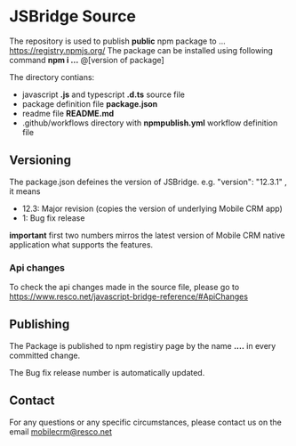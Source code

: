 # JSBridge Source

The repository is used to publish **public** npm package to ... https://registry.npmjs.org/
The package can be installed using following command **npm i ...** @[version of package]

The directory contians:
* javascript **.js** and typescript **.d.ts** source file
* package definition file **package.json**
* readme file **README.md**
* .github/workflows directory with **npmpublish.yml** workflow definition file

## Versioning

The package.json defeines the version of JSBridge. e.g. "version": "12.3.1" , it means
* 12.3: Major revision (copies the version of underlying Mobile CRM app)
* 1: Bug fix release

**important** first two numbers mirros the latest version of Mobile CRM native application what supports the features.

### Api changes

To check the api changes made in the source file, please go to https://www.resco.net/javascript-bridge-reference/#ApiChanges

## Publishing

The Package is published to npm registiry page by the name **....** in every committed change.

The Bug fix release number is automatically updated.

## Contact
For any questions or any specific circumstances, please contact us on the email mobilecrm@resco.net
